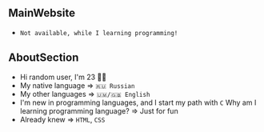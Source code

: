 ## MainWebsite ##
* <code>Not available, while I learning programming!</code>

## AboutSection ##
* Hi random user, I'm 23 👋🏻
* My native language ⇒ <code>🇷🇺 Russian</code>
* My other languages ⇒ <code>🇺🇲/🇬🇧 English</code>
* I'm new in programming languages, and I start my path with <code>C</code>
  Why am I learning programming language? ⇒ Just for fun
* Already knew ⇒ <code>HTML</code>, <code>CSS</code>
